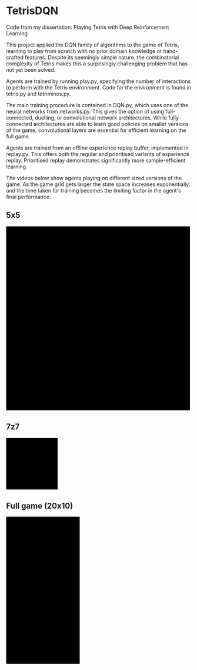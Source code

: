 # TetrisDQN
Code from my dissertation: Playing Tetris with Deep Reinforcement Learning

This project applied the DQN family of algorithms to the game of Tetris, learning to play from scratch with no prior domain
knowledge or hand-crafted features. Despite its seemingly simple nature, the combinatorial complexity of Tetris makes this a surprisingly challenging problem that has not yet been solved.


Agents are trained by running play.py, specifying the number of interactions to perform with the Tetris environment. Code for the 
environment is found in tetris.py and tetriminos.py. 

The main training procedure is contained in DQN.py, which uses one of the neural networks from networks.py. This gives
the option of using full-connected, duelling, or convolutional network architectures. While fully-connected architectures
are able to learn good policies on smaller versions of the game, convolutional layers are essential for efficient learning 
on the full game.

Agents are trained from an offline experience replay buffer, implemented in replay.py. This offers both the regular and
prioritised variants of experience replay. Prioritised replay demonstrates significantly more sample-efficient learning. 



The videos below show agents playing on different sized versions of the game. As the game grid gets larger the state space increases exponentially, and the time taken for training becomes the limiting factor in the agent's final performance.

## 5x5
![5x5](img/5x5.gif)


## 7z7
![7x7](img/7x7.gif)


## Full game (20x10)
![20x10](img/20x10.gif)
